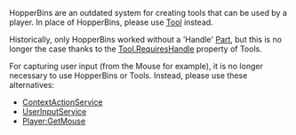 HopperBins are an outdated system for creating tools that can be used by a
player. In place of HopperBins, please use [Tool](https://create.roblox.com/docs/reference/engine/classes/Tool) instead.

Historically, only HopperBins worked without a 'Handle' [Part](https://create.roblox.com/docs/reference/engine/classes/Part), but this is no
longer the case thanks to the [Tool.RequiresHandle](https://create.roblox.com/docs/reference/engine/classes/Tool#RequiresHandle) property of Tools.

For capturing user input (from the Mouse for example), it is no longer
necessary to use HopperBins or Tools. Instead, please use these alternatives:

- [ContextActionService](https://create.roblox.com/docs/reference/engine/classes/ContextActionService)
- [UserInputService](https://create.roblox.com/docs/reference/engine/classes/UserInputService)
- [Player:GetMouse](https://create.roblox.com/docs/reference/engine/classes/Player#GetMouse)